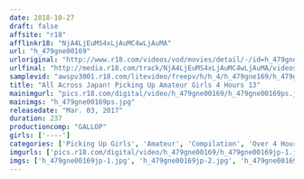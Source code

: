 ```yaml
---
date: 2018-10-27
draft: false
affsite: "r18"
afflinkr18: "NjA4LjEuMS4xLjAuMC4wLjAuMA"
url: "h_479gne00169"
urloriginal: "http://www.r18.com/videos/vod/movies/detail/-/id=h_479gne00169"
urlfinal: "http://media.r18.com/track/NjA4LjEuMS4xLjAuMC4wLjAuMA/videos/vod/movies/detail/-/id=h_479gne00169"
samplevid: "awspv3001.r18.com/litevideo/freepv/h/h_4/h_479gne169/h_479gne169_dmb_w.mp4"
title: "All Across Japan! Picking Up Amateur Girls 4 Hours 13"
mainimgurl: "pics.r18.com/digital/video/h_479gne00169/h_479gne00169ps.jpg"
mainimgs: "h_479gne00169ps.jpg"
releasedate: "Mar. 03, 2017"
duration: 237
productioncomp: "GALLOP"
girls: ['----']
categories: ['Picking Up Girls', 'Amateur', 'Compilation', 'Over 4 Hours', 'Hi-Def']
imgurls: ['pics.r18.com/digital/video/h_479gne00169/h_479gne00169jp-1.jpg', 'pics.r18.com/digital/video/h_479gne00169/h_479gne00169jp-2.jpg', 'pics.r18.com/digital/video/h_479gne00169/h_479gne00169jp-3.jpg', 'pics.r18.com/digital/video/h_479gne00169/h_479gne00169jp-4.jpg', 'pics.r18.com/digital/video/h_479gne00169/h_479gne00169jp-5.jpg', 'pics.r18.com/digital/video/h_479gne00169/h_479gne00169jp-6.jpg', 'pics.r18.com/digital/video/h_479gne00169/h_479gne00169jp-7.jpg', 'pics.r18.com/digital/video/h_479gne00169/h_479gne00169jp-8.jpg', 'pics.r18.com/digital/video/h_479gne00169/h_479gne00169jp-9.jpg', 'pics.r18.com/digital/video/h_479gne00169/h_479gne00169jp-10.jpg', 'pics.r18.com/digital/video/h_479gne00169/h_479gne00169jp-11.jpg', 'pics.r18.com/digital/video/h_479gne00169/h_479gne00169jp-12.jpg', 'pics.r18.com/digital/video/h_479gne00169/h_479gne00169jp-13.jpg', 'pics.r18.com/digital/video/h_479gne00169/h_479gne00169jp-14.jpg', 'pics.r18.com/digital/video/h_479gne00169/h_479gne00169jp-15.jpg', 'pics.r18.com/digital/video/h_479gne00169/h_479gne00169jp-16.jpg', 'pics.r18.com/digital/video/h_479gne00169/h_479gne00169jp-17.jpg', 'pics.r18.com/digital/video/h_479gne00169/h_479gne00169jp-18.jpg', 'pics.r18.com/digital/video/h_479gne00169/h_479gne00169jp-19.jpg', 'pics.r18.com/digital/video/h_479gne00169/h_479gne00169jp-20.jpg']
imgs: ['h_479gne00169jp-1.jpg', 'h_479gne00169jp-2.jpg', 'h_479gne00169jp-3.jpg', 'h_479gne00169jp-4.jpg', 'h_479gne00169jp-5.jpg', 'h_479gne00169jp-6.jpg', 'h_479gne00169jp-7.jpg', 'h_479gne00169jp-8.jpg', 'h_479gne00169jp-9.jpg', 'h_479gne00169jp-10.jpg', 'h_479gne00169jp-11.jpg', 'h_479gne00169jp-12.jpg', 'h_479gne00169jp-13.jpg', 'h_479gne00169jp-14.jpg', 'h_479gne00169jp-15.jpg', 'h_479gne00169jp-16.jpg', 'h_479gne00169jp-17.jpg', 'h_479gne00169jp-18.jpg', 'h_479gne00169jp-19.jpg', 'h_479gne00169jp-20.jpg']
---
```

